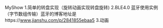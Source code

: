 MyShow
1.简单的转盘实现（旋转动画实现转盘旋转)
2.BLE4.0 蓝牙使用实例（字节数组传输）蓝牙的博客地址是https://www.jianshu.com/p/2841855ebaa5
3.动画
